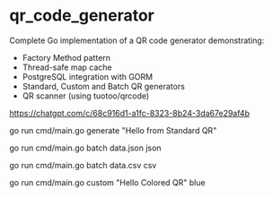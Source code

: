 # qr_code_generator

Complete Go implementation of a QR code generator demonstrating:
- Factory Method pattern
- Thread-safe map cache
- PostgreSQL integration with GORM
- Standard, Custom and Batch QR generators
- QR scanner (using tuotoo/qrcode)


https://chatgpt.com/c/68c916d1-a1fc-8323-8b24-3da67e29af4b


go run cmd/main.go generate "Hello from Standard QR"

go run cmd/main.go batch data.json json   

go run cmd/main.go batch data.csv csv   

go run cmd/main.go custom "Hello Colored QR" blue


